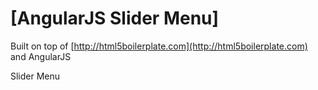 # [AngularJS Slider Menu]

Built on top of [http://html5boilerplate.com](http://html5boilerplate.com)
and AngularJS


Slider Menu

